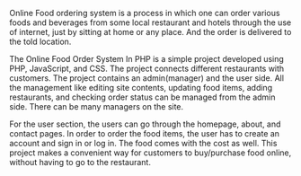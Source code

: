 Online Food ordering system is a process in which one can order various foods and beverages from some local restaurant and hotels through the use of internet, just by sitting at home or any place. And the order is delivered to the told location.

The Online Food Order System In PHP is a simple project developed using PHP, JavaScript, and CSS. The project connects different restaurants with customers. The project contains an admin(manager) and the user side. All the management like editing site contents, updating food items, adding restaurants, and checking order status can be managed from the admin side. There can be many managers on the site.

For the user section, the users can go through the homepage, about, and contact pages. In order to order the food items, the user has to create an account and sign in or log in. The food comes with the cost as well. This project makes a convenient way for customers to buy/purchase food online, without having to go to the restaurant.
